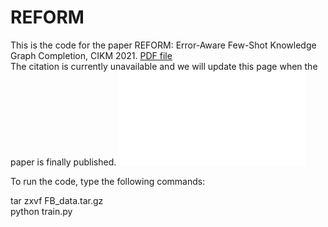 # REFORM

This is the code for the paper REFORM: Error-Aware Few-Shot Knowledge Graph Completion, CIKM 2021. [PDF file](https://songw-sw.github.io/REFORM.pdf)  
The citation is currently unavailable and we will update this page when the paper is finally published.
![Alt text](./REFORM_Framework.pdf)

To run the code, type the following commands:  

tar zxvf FB_data.tar.gz  
python train.py  


